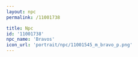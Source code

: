 ```yaml
---
layout: npc
permalink: /11001738

title: Npc
id: '11001738'
npc_name: 'Bravos'
icon_url: 'portrait/npc/11001545_m_bravo_p.png'
---
```

